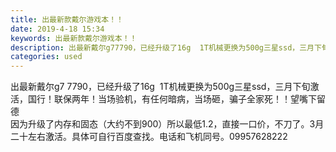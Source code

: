 ```yaml
---
title: 出最新款戴尔游戏本！！
date: 2019-4-18 15:34
keywords: 出最新款戴尔游戏本！！
description: 出最新戴尔g77790，已经升级了16g  1T机械更换为500g三星ssd，三月下旬激活，国行！联保两年！当场验机，有任何暗病，当场砸，骗子全家死！！望嘴下留德因为升级了内存和固态（大约不到900）所以最低1.2，直接一口价，不刀了。3月
categories: used
---
```

<td class="t_f" id="postmessage_3540249">

出最新戴尔g7 7790，已经升级了16g  1T机械更换为500g三星ssd，三月下旬激活，国行！联保两年！当场验机，有任何暗病，当场砸，骗子全家死！！望嘴下留德<br/>
<img alt="" border="0" class="zoom" data-cf-modified-2217e5ece294993fc7e0651b-="" file="http://www.flw.ph/data/appbyme/upload/image/201904/18/qaJ0B4ash9Hq.jpg" id="aimg_zhNaD" lazyloadthumb="1" onclick="" onmouseover="" src="http://www.flw.ph/data/appbyme/upload/image/201904/18/qaJ0B4ash9Hq.jpg"/><br/>
<img alt="" border="0" class="zoom" data-cf-modified-2217e5ece294993fc7e0651b-="" file="http://www.flw.ph/data/appbyme/upload/image/201904/18/yQ1molMdlCTT.jpg" id="aimg_e7Czr" lazyloadthumb="1" onclick="" onmouseover="" src="http://www.flw.ph/data/appbyme/upload/image/201904/18/yQ1molMdlCTT.jpg"/><br/>
<img alt="" border="0" class="zoom" data-cf-modified-2217e5ece294993fc7e0651b-="" file="http://www.flw.ph/data/appbyme/upload/image/201904/18/qoUIXOtZWWy4.jpg" id="aimg_W556G" lazyloadthumb="1" onclick="" onmouseover="" src="http://www.flw.ph/data/appbyme/upload/image/201904/18/qoUIXOtZWWy4.jpg"/><br/>
<img alt="" border="0" class="zoom" data-cf-modified-2217e5ece294993fc7e0651b-="" file="http://www.flw.ph/data/appbyme/upload/image/201904/18/VfQBfNezVf5m.jpg" id="aimg_mlO07" lazyloadthumb="1" onclick="" onmouseover="" src="http://www.flw.ph/data/appbyme/upload/image/201904/18/VfQBfNezVf5m.jpg"/><br/>
因为升级了内存和固态（大约不到900）所以最低1.2，直接一口价，不刀了。3月二十左右激活。具体可自行百度查找。电话和飞机同号。09957628222<br/>
</td>
